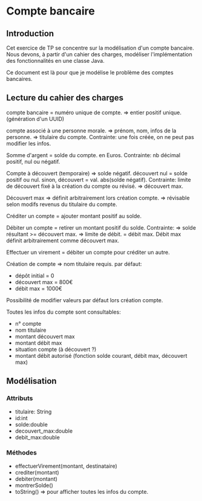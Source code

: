 # Compte bancaire

## Introduction

Cet exercice de TP se concentre sur la modélisation d'un compte bancaire. Nous devons, à partir d'un cahier des charges, modéliser l'implémentation des fonctionnalités en une classe Java.

Ce document est là pour que je modélise le problème des comptes bancaires.

## Lecture du cahier des charges

compte bancaire = numéro unique de compte. => entier positif unique. (génération d'un UUID)

compte associé à une personne morale. => prénom, nom, infos de la personne. => titulaire du compte.
Contrainte: une fois créée, on ne peut pas modifier les infos.

Somme d'argent = solde du compte.
en Euros.
Contrainte: nb décimal positif, nul ou négatif.

Compte à découvert (temporaire)
=> solde négatif.
découvert nul = solde positif ou nul.
sinon, découvert = val. abs(solde négatif).
Contrainte: limite de découvert fixé à la création du compte ou révisé. => découvert max.

Découvert max
=> définit arbitrairement lors création compte.
=> révisable selon modifs revenus du titulaire du compte.

Créditer un compte
= ajouter montant positif au solde.

Débiter un compte
= retirer un montant positif du solde.
Contrainte:
=> solde résultant >= découvert max.
=> limite de débit. = débit max.
Débit max définit arbitrairement comme découvert max.

Effectuer un virement
= débiter un compte pour créditer un autre.

Création de compte
=> nom titulaire requis.
par défaut:

- dépôt initial = 0
- découvert max = 800€
- débit max = 1000€

Possibilité de modifier valeurs par défaut lors création compte.

Toutes les infos du compte sont consultables:

- n° compte
- nom titulaire
- montant découvert max
- montant débit max
- situation compte (à découvert ?)
- montant débit autorisé (fonction solde courant, débit max, découvert max)

## Modélisation

### Attributs

- titulaire: String
- id:int
- solde:double
- decouvert_max:double
- debit_max:double

### Méthodes

- effectuerVirement(montant, destinataire)
- crediter(montant)
- debiter(montant)
- montrerSolde()
- toString() => pour afficher toutes les infos du compte.
